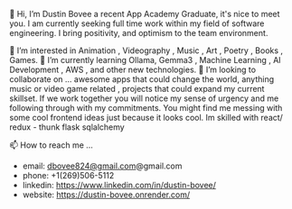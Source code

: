 👋 Hi, I’m Dustin Bovee a recent App Academy Graduate, it's nice to meet you.
  I am currently seeking full time work within my field of software engineering.
  I bring positivity, and optimism to the team environment. 
  
  👀 I’m interested in  Animation , Videography , Music , Art , Poetry , Books , Games.
  🌱 I’m currently learning Ollama, Gemma3 , Machine Learning , AI Development , AWS , and other new technologies. 
  💞️ I’m looking to collaborate on ... awesome apps that could change the world, anything music or video game related , projects that could expand my current skillset.
  If we work together you will notice my sense of urgency and me following through with my commitments. You might find me messing with some cool frontend ideas just because it looks cool.
  Im skilled with react/ redux - thunk flask sqlalchemy 

  
📫 How to reach me ...
- email: dbovee824@gmail.com@gmail.com
- phone: +1(269)506-5112
- linkedin: https://www.linkedin.com/in/dustin-bovee/
- website: https://dustin-bovee.onrender.com/

<!---
XSpiritWizardX/XSpiritWizardX is a ✨ special ✨ repository because its `README.md` (this file) appears on your GitHub profile.
You can click the Preview link to take a look at your changes.
--->
